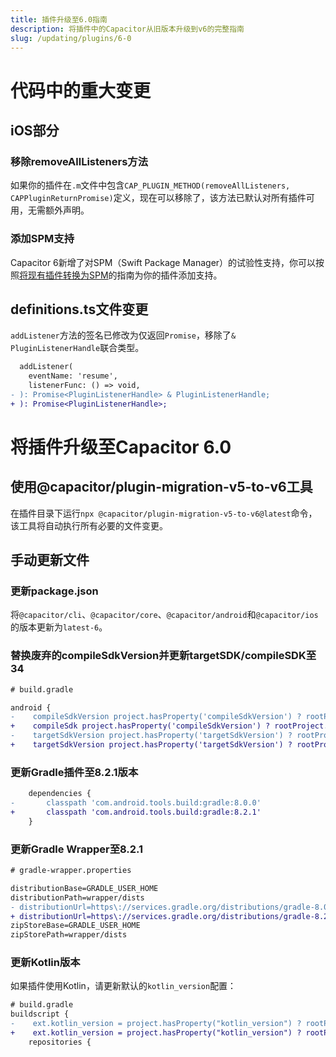 ```yaml
---
title: 插件升级至6.0指南
description: 将插件中的Capacitor从旧版本升级到v6的完整指南
slug: /updating/plugins/6-0
---
```


# 代码中的重大变更

## iOS部分

### 移除removeAllListeners方法

如果你的插件在`.m`文件中包含`CAP_PLUGIN_METHOD(removeAllListeners, CAPPluginReturnPromise)`定义，现在可以移除了，该方法已默认对所有插件可用，无需额外声明。

### 添加SPM支持

Capacitor 6新增了对SPM（Swift Package Manager）的试验性支持，你可以按照[将现有插件转换为SPM](../../ios/spm.md#converting-existing-plugins-to-spm)的指南为你的插件添加支持。

## definitions.ts文件变更

`addListener`方法的签名已修改为仅返回`Promise`，移除了`& PluginListenerHandle`联合类型。

```diff
  addListener(
    eventName: 'resume',
    listenerFunc: () => void,
- ): Promise<PluginListenerHandle> & PluginListenerHandle;
+ ): Promise<PluginListenerHandle>;
```

# 将插件升级至Capacitor 6.0

## 使用@capacitor/plugin-migration-v5-to-v6工具

在插件目录下运行`npx @capacitor/plugin-migration-v5-to-v6@latest`命令，该工具将自动执行所有必要的文件变更。

## 手动更新文件

### 更新package.json

将`@capacitor/cli`、`@capacitor/core`、`@capacitor/android`和`@capacitor/ios`的版本更新为`latest-6`。

### 替换废弃的compileSdkVersion并更新targetSDK/compileSDK至34

```diff
# build.gradle

android {
-    compileSdkVersion project.hasProperty('compileSdkVersion') ? rootProject.ext.compileSdkVersion : 33
+    compileSdk project.hasProperty('compileSdkVersion') ? rootProject.ext.compileSdkVersion : 34
-    targetSdkVersion project.hasProperty('targetSdkVersion') ? rootProject.ext.targetSdkVersion : 33
+    targetSdkVersion project.hasProperty('targetSdkVersion') ? rootProject.ext.targetSdkVersion : 34
```

### 更新Gradle插件至8.2.1版本

```diff
    dependencies {
-       classpath 'com.android.tools.build:gradle:8.0.0'
+       classpath 'com.android.tools.build:gradle:8.2.1'
    }
```

### 更新Gradle Wrapper至8.2.1

```diff
# gradle-wrapper.properties

distributionBase=GRADLE_USER_HOME
distributionPath=wrapper/dists
- distributionUrl=https\://services.gradle.org/distributions/gradle-8.0.2-all.zip
+ distributionUrl=https\://services.gradle.org/distributions/gradle-8.2.1-all.zip
zipStoreBase=GRADLE_USER_HOME
zipStorePath=wrapper/dists
```

### 更新Kotlin版本

如果插件使用Kotlin，请更新默认的`kotlin_version`配置：

```diff
# build.gradle
buildscript {
-    ext.kotlin_version = project.hasProperty("kotlin_version") ? rootProject.ext.kotlin_version : '1.8.20'
+    ext.kotlin_version = project.hasProperty("kotlin_version") ? rootProject.ext.kotlin_version : '1.9.10'
    repositories {
```